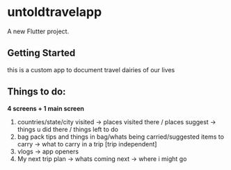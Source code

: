 # untoldtravelapp

A new Flutter project.

## Getting Started

this is a custom app to document travel dairies of our lives

## Things to do:
<strong>4 screens + 1 main screen</strong>
1. countries/state/city visited -> places visited there / places suggest ->  things u did there / things left to do
2. bag pack tips and things in bag/whats being carried/suggested items to carry  -> what to carry in a trip [trip independent]
3. vlogs -> app openers
4. My next trip plan -> whats coming next -> where i might go

